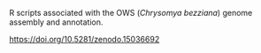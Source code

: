 R scripts associated with the OWS (*Chrysomya bezziana*) genome assembly and annotation.

https://doi.org/10.5281/zenodo.15036692
